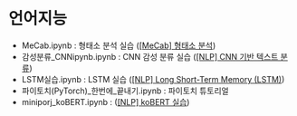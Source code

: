 # 언어지능
- MeCab.ipynb : 형태소 분석 실습 ([[MeCab] 형태소 분석](https://dhjkl123.tistory.com/279))
- 감성분류_CNNipynb.ipynb : CNN 감성 분류 실습 ([[NLP] CNN 기반 텍스트 분류](https://dhjkl123.tistory.com/285))
- LSTM실습.ipynb : LSTM 실습 ([[NLP] Long Short-Term Memory (LSTM)](https://dhjkl123.tistory.com/287?category=966550))
- 파이토치(PyTorch)_한번에_끝내기.ipynb : 파이토치 튜토리얼
- miniporj_koBERT.ipynb : ([[NLP] koBERT 실습](https://dhjkl123.tistory.com/293?category=966550))